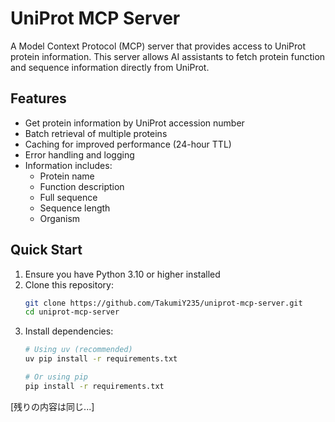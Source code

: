 # UniProt MCP Server

A Model Context Protocol (MCP) server that provides access to UniProt protein information. This server allows AI assistants to fetch protein function and sequence information directly from UniProt.

## Features

- Get protein information by UniProt accession number
- Batch retrieval of multiple proteins
- Caching for improved performance (24-hour TTL)
- Error handling and logging
- Information includes:
  - Protein name
  - Function description
  - Full sequence
  - Sequence length
  - Organism

## Quick Start

1. Ensure you have Python 3.10 or higher installed
2. Clone this repository:
   ```bash
   git clone https://github.com/TakumiY235/uniprot-mcp-server.git
   cd uniprot-mcp-server
   ```
3. Install dependencies:
   ```bash
   # Using uv (recommended)
   uv pip install -r requirements.txt
   
   # Or using pip
   pip install -r requirements.txt
   ```

[残りの内容は同じ...]